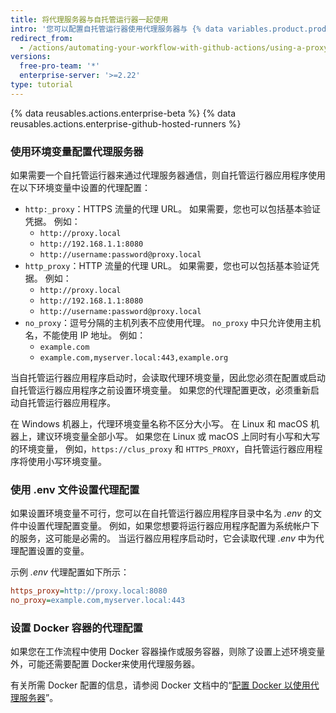 ```yaml
---
title: 将代理服务器与自托管运行器一起使用
intro: '您可以配置自托管运行器使用代理服务器与 {% data variables.product.product_name %} 通信。'
redirect_from:
  - /actions/automating-your-workflow-with-github-actions/using-a-proxy-server-with-self-hosted-runners
versions:
  free-pro-team: '*'
  enterprise-server: '>=2.22'
type: tutorial
---
```


{% data reusables.actions.enterprise-beta %}
{% data reusables.actions.enterprise-github-hosted-runners %}

### 使用环境变量配置代理服务器

如果需要一个自托管运行器来通过代理服务器通信，则自托管运行器应用程序使用在以下环境变量中设置的代理配置：

* `http:_proxy`：HTTPS 流量的代理 URL。 如果需要，您也可以包括基本验证凭据。 例如：
  * `http://proxy.local`
  * `http://192.168.1.1:8080`
  * `http://username:password@proxy.local`
* `http_proxy`：HTTP 流量的代理 URL。 如果需要，您也可以包括基本验证凭据。 例如：
  * `http://proxy.local`
  * `http://192.168.1.1:8080`
  * `http://username:password@proxy.local`
* `no_proxy`：逗号分隔的主机列表不应使用代理。 `no_proxy` 中只允许使用主机名，不能使用 IP 地址。 例如：
  * `example.com`
  * `example.com,myserver.local:443,example.org`

当自托管运行器应用程序启动时，会读取代理环境变量，因此您必须在配置或启动自托管运行器应用程序之前设置环境变量。 如果您的代理配置更改，必须重新启动自托管运行器应用程序。

在 Windows 机器上，代理环境变量名称不区分大小写。 在 Linux 和 macOS 机器上，建议环境变量全部小写。 如果您在 Linux 或 macOS 上同时有小写和大写的环境变量， 例如，`https://clus_proxy` 和 `HTTPS_PROXY`，自托管运行器应用程序将使用小写环境变量。

### 使用 .env 文件设置代理配置

如果设置环境变量不可行，您可以在自托管运行器应用程序目录中名为 _.env_ 的文件中设置代理配置变量。 例如，如果您想要将运行器应用程序配置为系统帐户下的服务，这可能是必需的。 当运行器应用程序启动时，它会读取代理 _.env_ 中为代理配置设置的变量。

示例 _.env_ 代理配置如下所示：

```ini
https_proxy=http://proxy.local:8080
no_proxy=example.com,myserver.local:443
```

### 设置 Docker 容器的代理配置

如果您在工作流程中使用 Docker 容器操作或服务容器，则除了设置上述环境变量外，可能还需要配置 Docker来使用代理服务器。

有关所需 Docker 配置的信息，请参阅 Docker 文档中的“[配置 Docker 以使用代理服务器](https://docs.docker.com/network/proxy/)”。
